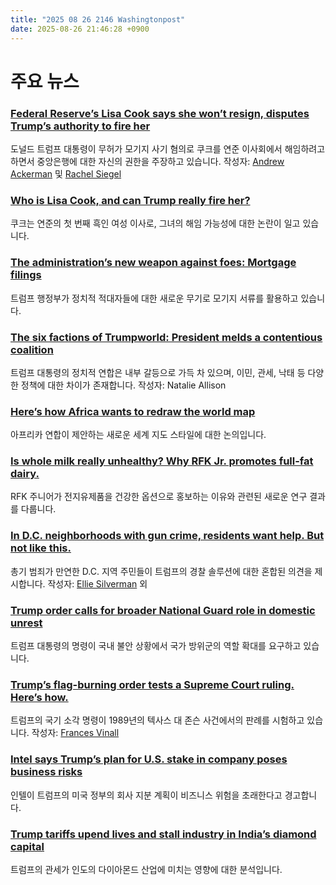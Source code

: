 ```yaml
---
title: "2025 08 26 2146 Washingtonpost"
date: 2025-08-26 21:46:28 +0900
---
```


# 주요 뉴스

### [Federal Reserve’s Lisa Cook says she won’t resign, disputes Trump’s authority to fire her](https://www.washingtonpost.com/business/2025/08/25/trump-lisa-cook-federal-reserve/)
 도널드 트럼프 대통령이 무허가 모기지 사기 혐의로 쿠크를 연준 이사회에서 해임하려고 하면서 중앙은행에 대한 자신의 권한을 주장하고 있습니다.
 작성자: [Andrew Ackerman](https://www.washingtonpost.com/people/andrew-ackerman/) 및 [Rachel Siegel](https://www.washingtonpost.com/people/rachel-siegel/)

### [Who is Lisa Cook, and can Trump really fire her?](https://www.washingtonpost.com/business/2025/08/26/lisa-cook-trump-federal-reserve-governor-who-is/)
 쿠크는 연준의 첫 번째 흑인 여성 이사로, 그녀의 해임 가능성에 대한 논란이 일고 있습니다.

### [The administration’s new weapon against foes: Mortgage filings](https://www.washingtonpost.com/business/2025/08/25/trump-mortgage-filings-lisa-cook/)
 트럼프 행정부가 정치적 적대자들에 대한 새로운 무기로 모기지 서류를 활용하고 있습니다.

### [The six factions of Trumpworld: President melds a contentious coalition](https://www.washingtonpost.com/politics/2025/08/26/trump-coalition-factions-tariffs-immigration/)
 트럼프 대통령의 정치적 연합은 내부 갈등으로 가득 차 있으며, 이민, 관세, 낙태 등 다양한 정책에 대한 차이가 존재합니다.
 작성자: Natalie Allison

### [Here’s how Africa wants to redraw the world map](https://www.washingtonpost.com/world/interactive/2025/mercator-map-africa-au-size/)
 아프리카 연합이 제안하는 새로운 세계 지도 스타일에 대한 논의입니다.

### [Is whole milk really unhealthy? Why RFK Jr. promotes full-fat dairy.](https://www.washingtonpost.com/health/2025/08/25/whole-milk-healthier-rfk-jr/)
 RFK 주니어가 전지유제품을 건강한 옵션으로 홍보하는 이유와 관련된 새로운 연구 결과를 다룹니다.

### [In D.C. neighborhoods with gun crime, residents want help. But not like this.](https://www.washingtonpost.com/dc-md-va/2025/08/26/dc-crime-neighborhoods-trump-federal-takeover/)
 총기 범죄가 만연한 D.C. 지역 주민들이 트럼프의 경찰 솔루션에 대한 혼합된 의견을 제시합니다.
 작성자: [Ellie Silverman](https://www.washingtonpost.com/people/ellie-silverman/) 외

### [Trump order calls for broader National Guard role in domestic unrest](https://www.washingtonpost.com/national-security/2025/08/25/trump-national-guard-domestic-unrest/)
 트럼프 대통령의 명령이 국내 불안 상황에서 국가 방위군의 역할 확대를 요구하고 있습니다.

### [Trump’s flag-burning order tests a Supreme Court ruling. Here’s how.](https://www.washingtonpost.com/politics/2025/08/26/trump-flag-burning-supreme-court-texas-johnson/)
 트럼프의 국기 소각 명령이 1989년의 텍사스 대 존슨 사건에서의 판례를 시험하고 있습니다.
 작성자: [Frances Vinall](https://www.washingtonpost.com/people/frances-vinall/)

### [Intel says Trump’s plan for U.S. stake in company poses business risks](https://www.washingtonpost.com/technology/2025/08/25/intel-government-stake-business-risks/)
 인텔이 트럼프의 미국 정부의 회사 지분 계획이 비즈니스 위험을 초래한다고 경고합니다.

### [Trump tariffs upend lives and stall industry in India’s diamond capital](https://www.washingtonpost.com/world/2025/08/26/india-diamonds-tariffs-trump-modi/)
 트럼프의 관세가 인도의 다이아몬드 산업에 미치는 영향에 대한 분석입니다.